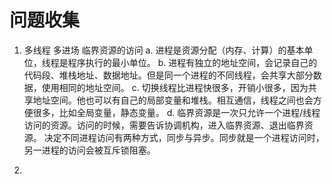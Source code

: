 # 问题收集


1. 多线程 多进场 临界资源的访问
a. 进程是资源分配（内存、计算）的基本单位，线程是程序执行的最小单位。
b. 进程有独立的地址空间，会记录自己的代码段、堆栈地址、数据地址。但是同一个进程的不同线程，会共享大部分数据，使用相同的地址空间。
c. 切换线程比进程快很多，开销小很多，因为共享地址空间。他也可以有自己的局部变量和堆栈。相互通信，线程之间也会方便很多，比如全局变量，静态变量。
d. 临界资源是一次只允许一个进程/线程访问的资源。访问的时候，需要告诉协调机构，进入临界资源、退出临界资源。
决定不同进程访问有两种方式，同步与异步。同步就是一个进程访问时，另一进程的访问会被互斥锁阻塞。

2.
